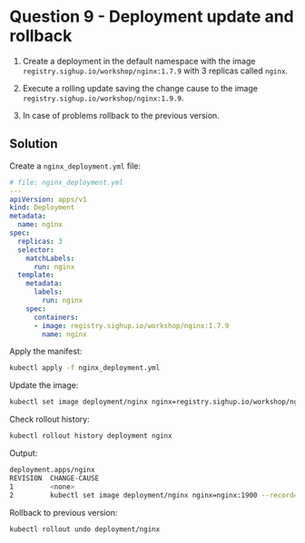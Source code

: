 # Question 9 - Deployment update and rollback

1. Create a deployment in the default namespace with the image `registry.sighup.io/workshop/nginx:1.7.9` with 3 replicas called `nginx`.

2. Execute a rolling update saving the change cause to the image `registry.sighup.io/workshop/nginx:1.9.9`.

3. In case of problems rollback to the previous version.

## Solution

Create a `nginx_deployment.yml` file:

```yaml
# file: nginx_deployment.yml
---
apiVersion: apps/v1
kind: Deployment
metadata:
  name: nginx
spec:
  replicas: 3
  selector:
    matchLabels:
      run: nginx
  template:
    metadata:
      labels:
        run: nginx
    spec:
      containers:
      - image: registry.sighup.io/workshop/nginx:1.7.9
        name: nginx
```

Apply the manifest:

```bash
kubectl apply -f nginx_deployment.yml
```

Update the image:

```bash
kubectl set image deployment/nginx nginx=registry.sighup.io/workshop/nginx:1.9.9 --record=true
```

Check rollout history:

```bash
kubectl rollout history deployment nginx
```

Output:

```bash
deployment.apps/nginx
REVISION  CHANGE-CAUSE
1         <none>
2         kubectl set image deployment/nginx nginx=nginx:1900 --record=true
```

Rollback to previous version:

```bash
kubectl rollout undo deployment/nginx
```
